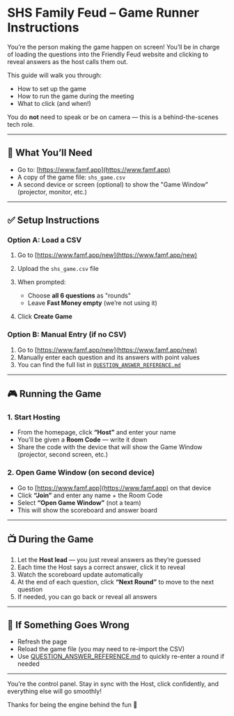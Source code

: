 # SHS Family Feud – Game Runner Instructions

You’re the person making the game happen on screen! You’ll be in charge of loading the questions into the Friendly Feud website and clicking to reveal answers as the host calls them out.

This guide will walk you through:

* How to set up the game
* How to run the game during the meeting
* What to click (and when!)

You do **not** need to speak or be on camera — this is a behind-the-scenes tech role.

---

## 🔗 What You’ll Need

* Go to: [https://www.famf.app](https://www.famf.app)
* A copy of the game file: `shs_game.csv`
* A second device or screen (optional) to show the "Game Window" (projector, monitor, etc.)

---

## ✅ Setup Instructions

### Option A: Load a CSV

1. Go to [https://www.famf.app/new](https://www.famf.app/new)
2. Upload the `shs_game.csv` file
3. When prompted:

   * Choose **all 6 questions** as "rounds"
   * Leave **Fast Money empty** (we’re not using it)
4. Click **Create Game**

### Option B: Manual Entry (if no CSV)

1. Go to [https://www.famf.app/new](https://www.famf.app/new)
2. Manually enter each question and its answers with point values
3. You can find the full list in [`QUESTION_ANSWER_REFERENCE.md`](./QUESTION_ANSWER_REFERENCE.md)

---

## 🎮 Running the Game

### 1. **Start Hosting**

* From the homepage, click **“Host”** and enter your name
* You’ll be given a **Room Code** — write it down
* Share the code with the device that will show the Game Window (projector, second screen, etc.)

### 2. **Open Game Window (on second device)**

* Go to [https://www.famf.app](https://www.famf.app) on that device
* Click **“Join”** and enter any name + the Room Code
* Select **“Open Game Window”** (not a team)
* This will show the scoreboard and answer board

---

## 📺 During the Game

1. Let the **Host lead** — you just reveal answers as they’re guessed
2. Each time the Host says a correct answer, click it to reveal
3. Watch the scoreboard update automatically
4. At the end of each question, click **“Next Round”** to move to the next question
5. If needed, you can go back or reveal all answers

---

## 🛑 If Something Goes Wrong

* Refresh the page
* Reload the game file (you may need to re-import the CSV)
* Use [QUESTION_ANSWER_REFERENCE.md](./QUESTION_ANSWER_REFERENCE.md) to quickly re-enter a round if needed

---

You’re the control panel. Stay in sync with the Host, click confidently, and everything else will go smoothly!

Thanks for being the engine behind the fun 🙌
